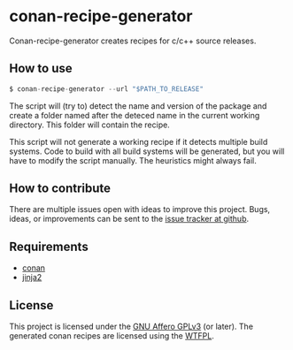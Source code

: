 # conan-recipe-generator

Conan-recipe-generator creates recipes for c/c++ source releases.

## How to use

```python
$ conan-recipe-generator --url "$PATH_TO_RELEASE" 
```

The script will (try to) detect the name and version of the package and create a folder named after the deteced name in the current working directory.
This folder will contain the recipe.

This script will not generate a working recipe if it detects multiple build systems.
Code to build with all build systems will be generated, but you will have to modify the script manually.
The heuristics might always fail.

## How to contribute

There are multiple issues open with ideas to improve this project.
Bugs, ideas, or improvements can be sent to the [issue tracker at github](https://github.com/madebr/conan-recipe-generator).

## Requirements

- [conan](https://pypi.org/project/conan/)
- [jinja2](https://pypi.org/project/Jinja2/)

## License

This project is licensed under the [GNU Affero GPLv3](https://www.gnu.org/licenses/agpl-3.0.html) (or later).
The generated conan recipes are licensed using the [WTFPL](https://spdx.org/licenses/WTFPL.html).
